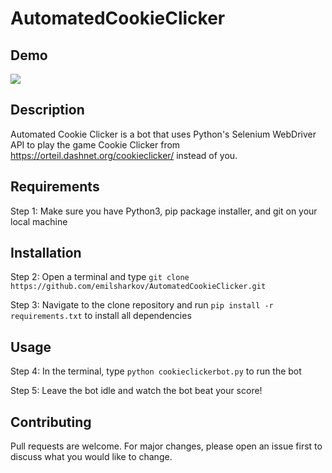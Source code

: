 # AutomatedCookieClicker

## Demo
![](https://github.com/emilsharkov/AutomatedCookieClicker/blob/main/AutomatedCookieClickerDemo.gif)

## Description

Automated Cookie Clicker is a bot that uses Python's Selenium WebDriver API to play the game Cookie Clicker from https://orteil.dashnet.org/cookieclicker/ instead of you.

## Requirements

Step 1: Make sure you have Python3, pip package installer, and git on your local machine

## Installation

Step 2: Open a terminal and type ```git clone https://github.com/emilsharkov/AutomatedCookieClicker.git```

Step 3: Navigate to the clone repository and run ```pip install -r requirements.txt``` to install all dependencies

## Usage

Step 4: In the terminal, type ```python cookieclickerbot.py``` to run the bot

Step 5: Leave the bot idle and watch the bot beat your score!

## Contributing

Pull requests are welcome. For major changes, please open an issue first to discuss what you would like to change.
